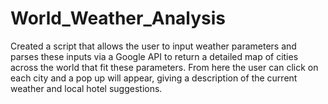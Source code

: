 # World_Weather_Analysis

Created a script that allows the user to input weather parameters and parses these inputs via a Google API to return a detailed map of cities across the world that fit these parameters. From here the user can click on each city and a pop up will appear, giving a description of the current weather and local hotel suggestions.
